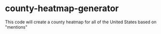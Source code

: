 # county-heatmap-generator
This code will create a county heatmap for all of the United States based on "mentions"
